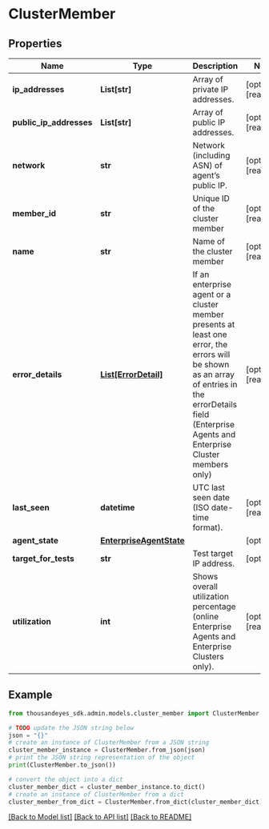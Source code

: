 # ClusterMember


## Properties

Name | Type | Description | Notes
------------ | ------------- | ------------- | -------------
**ip_addresses** | **List[str]** | Array of private IP addresses. | [optional] [readonly] 
**public_ip_addresses** | **List[str]** | Array of public IP addresses. | [optional] [readonly] 
**network** | **str** | Network (including ASN) of agent’s public IP. | [optional] [readonly] 
**member_id** | **str** | Unique ID of the cluster member | [optional] [readonly] 
**name** | **str** | Name of the cluster member | [optional] [readonly] 
**error_details** | [**List[ErrorDetail]**](ErrorDetail.md) | If an enterprise agent or a cluster member presents at least one error, the errors will be shown as an array of entries in the errorDetails field (Enterprise Agents and Enterprise Cluster members only) | [optional] [readonly] 
**last_seen** | **datetime** | UTC last seen date (ISO date-time format). | [optional] [readonly] 
**agent_state** | [**EnterpriseAgentState**](EnterpriseAgentState.md) |  | [optional] 
**target_for_tests** | **str** | Test target IP address. | [optional] 
**utilization** | **int** | Shows overall utilization percentage (online Enterprise Agents and Enterprise Clusters only). | [optional] [readonly] 

## Example

```python
from thousandeyes_sdk.admin.models.cluster_member import ClusterMember

# TODO update the JSON string below
json = "{}"
# create an instance of ClusterMember from a JSON string
cluster_member_instance = ClusterMember.from_json(json)
# print the JSON string representation of the object
print(ClusterMember.to_json())

# convert the object into a dict
cluster_member_dict = cluster_member_instance.to_dict()
# create an instance of ClusterMember from a dict
cluster_member_from_dict = ClusterMember.from_dict(cluster_member_dict)
```
[[Back to Model list]](../README.md#documentation-for-models) [[Back to API list]](../README.md#documentation-for-api-endpoints) [[Back to README]](../README.md)


